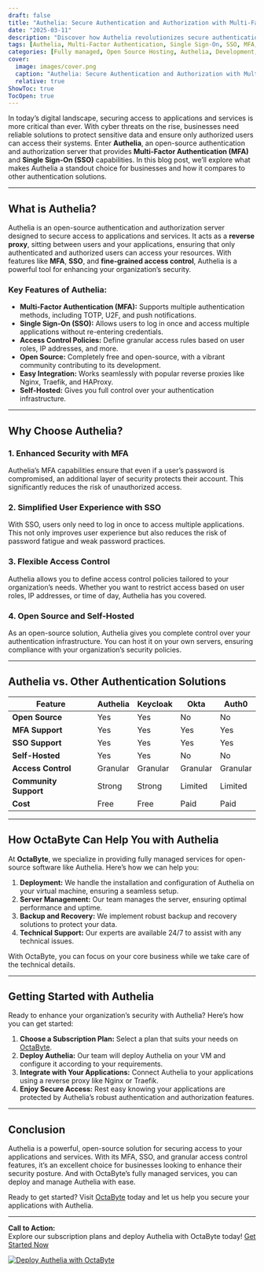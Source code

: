 ```yaml
---
draft: false
title: "Authelia: Secure Authentication and Authorization with Multi-Factor Authentication and Single Sign-On"
date: "2025-03-11"
description: "Discover how Authelia revolutionizes secure authentication and authorization with its robust Multi-Factor Authentication (MFA) and Single Sign-On (SSO) capabilities. Learn why Authelia is the go-to solution for businesses looking to enhance their security posture while simplifying user access management."
tags: [Authelia, Multi-Factor Authentication, Single Sign-On, SSO, MFA, secure authentication, open source authentication, authorization, identity management, cybersecurity, open source software, OctaByte, managed services]
categories: [Fully managed, Open Source Hosting, Authelia, Development, Identity And Access Management]
cover:
  image: images/cover.png
  caption: "Authelia: Secure Authentication and Authorization with Multi-Factor Authentication and Single Sign-On"
  relative: true
ShowToc: true
TocOpen: true
---
```



In today’s digital landscape, securing access to applications and services is more critical than ever. With cyber threats on the rise, businesses need reliable solutions to protect sensitive data and ensure only authorized users can access their systems. Enter **Authelia**, an open-source authentication and authorization server that provides **Multi-Factor Authentication (MFA)** and **Single Sign-On (SSO)** capabilities. In this blog post, we’ll explore what makes Authelia a standout choice for businesses and how it compares to other authentication solutions.

---

## What is Authelia?

Authelia is an open-source authentication and authorization server designed to secure access to applications and services. It acts as a **reverse proxy**, sitting between users and your applications, ensuring that only authenticated and authorized users can access your resources. With features like **MFA**, **SSO**, and **fine-grained access control**, Authelia is a powerful tool for enhancing your organization’s security.

### Key Features of Authelia:
- **Multi-Factor Authentication (MFA):** Supports multiple authentication methods, including TOTP, U2F, and push notifications.
- **Single Sign-On (SSO):** Allows users to log in once and access multiple applications without re-entering credentials.
- **Access Control Policies:** Define granular access rules based on user roles, IP addresses, and more.
- **Open Source:** Completely free and open-source, with a vibrant community contributing to its development.
- **Easy Integration:** Works seamlessly with popular reverse proxies like Nginx, Traefik, and HAProxy.
- **Self-Hosted:** Gives you full control over your authentication infrastructure.

---

## Why Choose Authelia?

### 1. **Enhanced Security with MFA**
Authelia’s MFA capabilities ensure that even if a user’s password is compromised, an additional layer of security protects their account. This significantly reduces the risk of unauthorized access.

### 2. **Simplified User Experience with SSO**
With SSO, users only need to log in once to access multiple applications. This not only improves user experience but also reduces the risk of password fatigue and weak password practices.

### 3. **Flexible Access Control**
Authelia allows you to define access control policies tailored to your organization’s needs. Whether you want to restrict access based on user roles, IP addresses, or time of day, Authelia has you covered.

### 4. **Open Source and Self-Hosted**
As an open-source solution, Authelia gives you complete control over your authentication infrastructure. You can host it on your own servers, ensuring compliance with your organization’s security policies.

---

## Authelia vs. Other Authentication Solutions

| Feature                | Authelia                  | Keycloak                  | Okta                      | Auth0                     |
|------------------------|---------------------------|---------------------------|---------------------------|---------------------------|
| **Open Source**         | Yes                       | Yes                       | No                        | No                        |
| **MFA Support**         | Yes                       | Yes                       | Yes                       | Yes                       |
| **SSO Support**         | Yes                       | Yes                       | Yes                       | Yes                       |
| **Self-Hosted**         | Yes                       | Yes                       | No                        | No                        |
| **Access Control**      | Granular                  | Granular                  | Granular                  | Granular                  |
| **Community Support**   | Strong                    | Strong                    | Limited                   | Limited                   |
| **Cost**                | Free                      | Free                      | Paid                      | Paid                      |

---

## How OctaByte Can Help You with Authelia

At **OctaByte**, we specialize in providing fully managed services for open-source software like Authelia. Here’s how we can help you:

1. **Deployment:** We handle the installation and configuration of Authelia on your virtual machine, ensuring a seamless setup.
2. **Server Management:** Our team manages the server, ensuring optimal performance and uptime.
3. **Backup and Recovery:** We implement robust backup and recovery solutions to protect your data.
4. **Technical Support:** Our experts are available 24/7 to assist with any technical issues.

With OctaByte, you can focus on your core business while we take care of the technical details.

---

## Getting Started with Authelia

Ready to enhance your organization’s security with Authelia? Here’s how you can get started:

1. **Choose a Subscription Plan:** Select a plan that suits your needs on [OctaByte](https://octabyte.io).
2. **Deploy Authelia:** Our team will deploy Authelia on your VM and configure it according to your requirements.
3. **Integrate with Your Applications:** Connect Authelia to your applications using a reverse proxy like Nginx or Traefik.
4. **Enjoy Secure Access:** Rest easy knowing your applications are protected by Authelia’s robust authentication and authorization features.

---

## Conclusion

Authelia is a powerful, open-source solution for securing access to your applications and services. With its MFA, SSO, and granular access control features, it’s an excellent choice for businesses looking to enhance their security posture. And with OctaByte’s fully managed services, you can deploy and manage Authelia with ease.

Ready to get started? Visit [OctaByte](https://octabyte.io) today and let us help you secure your applications with Authelia.

---

**Call to Action:**  
Explore our subscription plans and deploy Authelia with OctaByte today! [Get Started Now](https://octabyte.io)

[![Deploy Authelia with OctaByte](/images/deploy-on-octabyte.png)](https://octabyte.io/fully-managed-open-source-services/development/identity-and-access-management/authelia)